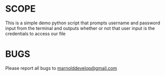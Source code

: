 # SCOPE

This is a simple demo python script that prompts username and password input from the terminal and outputs whether or not that user input is the credentials to access our file

# BUGS

Please report all bugs to marnolddevelop@gmail.com

